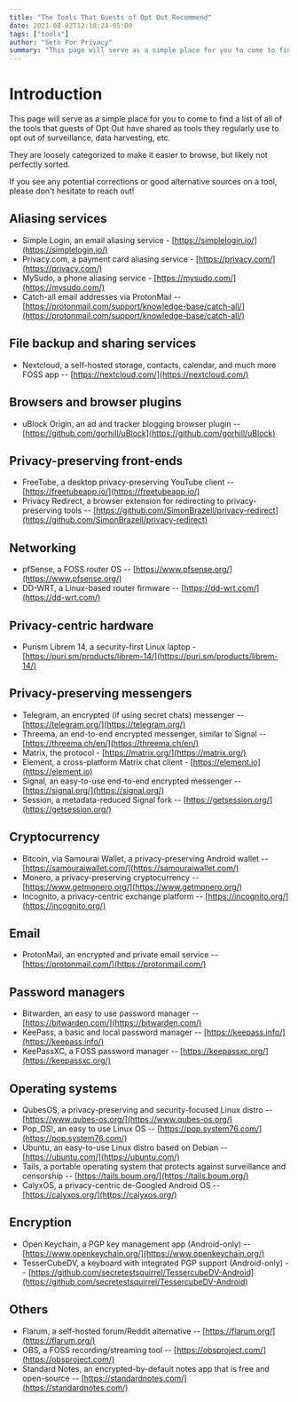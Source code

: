 ```yaml
---
title: "The Tools That Guests of Opt Out Recommend"
date: 2021-08-02T12:18:24-05:00
tags: ["tools"]
author: "Seth For Privacy"
summary: "This page will serve as a simple place for you to come to find a list of all of the tools that guests of Opt Out have shared as tools they regularly use to opt out of surveillance, data harvesting, etc."
---
```


# Introduction

This page will serve as a simple place for you to come to find a list of all of the tools that guests of Opt Out have shared as tools they regularly use to opt out of surveillance, data harvesting, etc.

They are loosely categorized to make it easier to browse, but likely not perfectly sorted.

If you see any potential corrections or good alternative sources on a tool, please don't hesitate to reach out!

## Aliasing services

- Simple Login, an email aliasing service - [https://simplelogin.io/](https://simplelogin.io/)
- Privacy.com, a payment card aliasing service - [https://privacy.com/](https://privacy.com/)
- MySudo, a phone aliasing service - [https://mysudo.com/](https://mysudo.com/)
- Catch-all email addresses via ProtonMail -- [https://protonmail.com/support/knowledge-base/catch-all/](https://protonmail.com/support/knowledge-base/catch-all/)

## File backup and sharing services

- Nextcloud, a self-hosted storage, contacts, calendar, and much more FOSS app -- [https://nextcloud.com/](https://nextcloud.com/)

## Browsers and browser plugins

- uBlock Origin, an ad and tracker blogging browser plugin -- [https://github.com/gorhill/uBlock](https://github.com/gorhill/uBlock)

## Privacy-preserving front-ends

- FreeTube, a desktop privacy-preserving YouTube client -- [https://freetubeapp.io/](https://freetubeapp.io/)
- Privacy Redirect, a browser extension for redirecting to privacy-preserving tools -- [https://github.com/SimonBrazell/privacy-redirect](https://github.com/SimonBrazell/privacy-redirect)

## Networking

- pfSense, a FOSS router OS -- [https://www.pfsense.org/](https://www.pfsense.org/)
- DD-WRT, a Linux-based router firmware -- [https://dd-wrt.com/](https://dd-wrt.com/)

## Privacy-centric hardware

- Purism Librem 14, a security-first Linux laptop - [https://puri.sm/products/librem-14/](https://puri.sm/products/librem-14/)

## Privacy-preserving messengers

- Telegram, an encrypted (if using secret chats) messenger -- [https://telegram.org/](https://telegram.org/)
- Threema, an end-to-end encrypted messenger, similar to Signal -- [https://threema.ch/en/](https://threema.ch/en/)
- Matrix, the protocol - [https://matrix.org/](https://matrix.org/)
- Element, a cross-platform Matrix chat client - [https://element.io](https://element.io)
- Signal, an easy-to-use end-to-end encrypted messenger -- [https://signal.org/](https://signal.org/)
- Session, a metadata-reduced Signal fork -- [https://getsession.org/](https://getsession.org/)

## Cryptocurrency

- Bitcoin, via Samourai Wallet, a privacy-preserving Android wallet -- [https://samouraiwallet.com/](https://samouraiwallet.com/)
- Monero, a privacy-preserving cryptocurrency -- [https://www.getmonero.org/](https://www.getmonero.org/)
- Incognito, a privacy-centric exchange platform -- [https://incognito.org/](https://incognito.org/)

## Email

- ProtonMail, an encrypted and private email service -- [https://protonmail.com/](https://protonmail.com/)

## Password managers

- Bitwarden, an easy to use password manager -- [https://bitwarden.com/](https://bitwarden.com/)
- KeePass, a basic and local password manager -- [https://keepass.info/](https://keepass.info/)
- KeePassXC, a FOSS password manager -- [https://keepassxc.org/](https://keepassxc.org/)

## Operating systems

- QubesOS, a privacy-preserving and security-focused Linux distro -- [https://www.qubes-os.org/](https://www.qubes-os.org/)
- Pop_OS!, an easy to use Linux OS -- [https://pop.system76.com/](https://pop.system76.com/)
- Ubuntu, an easy-to-use Linux distro based on Debian -- [https://ubuntu.com/](https://ubuntu.com/)
- Tails, a portable operating system that protects against surveillance and censorship -- [https://tails.boum.org/](https://tails.boum.org/)
- CalyxOS, a privacy-centric de-Googled Android OS -- [https://calyxos.org/](https://calyxos.org/)

## Encryption

- Open Keychain, a PGP key management app (Android-only) -- [https://www.openkeychain.org/](https://www.openkeychain.org/)
- TesserCubeDV, a keyboard with integrated PGP support (Android-only) -- [https://github.com/secretestsquirrel/TessercubeDV-Android](https://github.com/secretestsquirrel/TessercubeDV-Android)

## Others

- Flarum, a self-hosted forum/Reddit alternative -- [https://flarum.org/](https://flarum.org/)
- OBS, a FOSS recording/streaming tool -- [https://obsproject.com/](https://obsproject.com/)
- Standard Notes, an encrypted-by-default notes app that is free and open-source -- [https://standardnotes.com/](https://standardnotes.com/)

